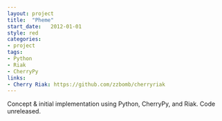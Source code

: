```yaml
---
layout: project
title:  "Pheme"
start_date:   2012-01-01
style: red
categories:
- project
tags:
- Python
- Riak
- CherryPy
links:
- Cherry Riak: https://github.com/zzbomb/cherryriak
---
```


Concept & initial implementation using Python, CherryPy, and Riak. Code unreleased.

